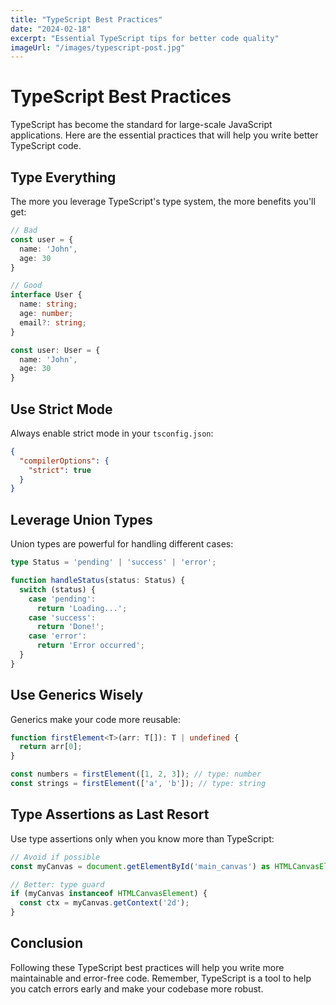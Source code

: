 ```yaml
---
title: "TypeScript Best Practices"
date: "2024-02-18"
excerpt: "Essential TypeScript tips for better code quality"
imageUrl: "/images/typescript-post.jpg"
---
```


# TypeScript Best Practices

TypeScript has become the standard for large-scale JavaScript applications. Here are the essential practices that will help you write better TypeScript code.

## Type Everything

The more you leverage TypeScript's type system, the more benefits you'll get:

```typescript
// Bad
const user = {
  name: 'John',
  age: 30
}

// Good
interface User {
  name: string;
  age: number;
  email?: string;
}

const user: User = {
  name: 'John',
  age: 30
}
```

## Use Strict Mode

Always enable strict mode in your `tsconfig.json`:

```json
{
  "compilerOptions": {
    "strict": true
  }
}
```

## Leverage Union Types

Union types are powerful for handling different cases:

```typescript
type Status = 'pending' | 'success' | 'error';

function handleStatus(status: Status) {
  switch (status) {
    case 'pending':
      return 'Loading...';
    case 'success':
      return 'Done!';
    case 'error':
      return 'Error occurred';
  }
}
```

## Use Generics Wisely

Generics make your code more reusable:

```typescript
function firstElement<T>(arr: T[]): T | undefined {
  return arr[0];
}

const numbers = firstElement([1, 2, 3]); // type: number
const strings = firstElement(['a', 'b']); // type: string
```

## Type Assertions as Last Resort

Use type assertions only when you know more than TypeScript:

```typescript
// Avoid if possible
const myCanvas = document.getElementById('main_canvas') as HTMLCanvasElement;

// Better: type guard
if (myCanvas instanceof HTMLCanvasElement) {
  const ctx = myCanvas.getContext('2d');
}
```

## Conclusion

Following these TypeScript best practices will help you write more maintainable and error-free code. Remember, TypeScript is a tool to help you catch errors early and make your codebase more robust. 